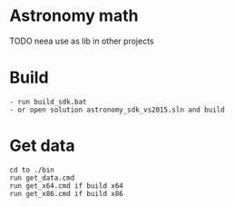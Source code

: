  # Astronomy math
TODO neea use as lib in other projects


# Build
	- run build_sdk.bat
	- or open solution astronomy_sdk_vs2015.sln and build

# Get data
	cd to ./bin
	run get_data.cmd
	run get_x64.cmd if build x64
	run get_x86.cmd if build x86
	
